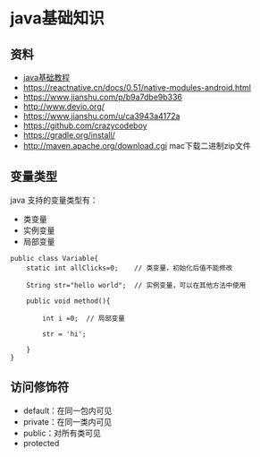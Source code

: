 # java基础知识

## 资料

- [java基础教程](http://www.runoob.com/java/java-modifier-types.html)
- https://reactnative.cn/docs/0.51/native-modules-android.html
- https://www.jianshu.com/p/b9a7dbe9b336
- http://www.devio.org/
- https://www.jianshu.com/u/ca3943a4172a
- https://github.com/crazycodeboy
- https://gradle.org/install/
- http://maven.apache.org/download.cgi  mac下载二进制zip文件

## 变量类型

java 支持的变量类型有：
- 类变量
- 实例变量
- 局部变量

```
public class Variable{
    static int allClicks=0;    // 类变量，初始化后值不能修改
 
    String str="hello world";  // 实例变量，可以在其他方法中使用
 
    public void method(){
 
        int i =0;  // 局部变量

        str = 'hi';
 
    }
}
```

## 访问修饰符

- default：在同一包内可见
- private：在同一类内可见
- public：对所有类可见
- protected
